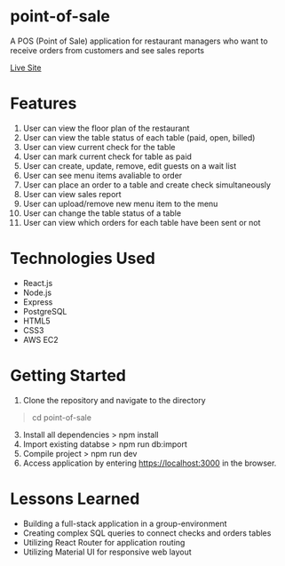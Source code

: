# point-of-sale
A POS (Point of Sale) application for restaurant managers who want to receive orders from customers and see sales reports

[Live Site](https://pos.juliusoh.com)

# Features

1. User can view the floor plan of the restaurant 
2. User can view the table status of each table (paid, open, billed)
3. User can view current check for the table
4. User can mark current check for table as paid
5. User can create, update, remove, edit guests on a wait list
6. User can see menu items avaliable to order
7. User can place an order to a table and create check simultaneously
8. User can view sales report
9. User can upload/remove new menu item to the menu
10. User can change the table status of a table 
11. User can view which orders for each table have been sent or not

# Technologies Used

* React.js
* Node.js
* Express
* PostgreSQL
* HTML5
* CSS3
* AWS EC2

# Getting Started

1. Clone the repository and navigate to the directory
> cd point-of-sale
3. Install all dependencies > npm install
4. Import existing databse > npm run db:import
5. Compile project > npm run dev
6. Access application by entering [https://localhost:3000](https://localhost:3000) in the browser.

# Lessons Learned

* Building a full-stack application in a group-environment
* Creating complex SQL queries to connect checks and orders tables
* Utilizing React Router for application routing 
* Utilizing Material UI for responsive web layout

